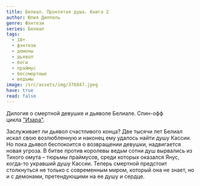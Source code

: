 ```yaml
---
title: Белиал. Проклятая душа. Книга 2
author: Юлия Диппель
genre: Фэнтези
series: Белиал
tags:
  - 18+
  - фэнтези
  - демоны
  - дьявол
  - боги
  - праймус
  - бессмертные
  - ведьмы
image: /src/assets/img/376847.jpeg
have: true
read: false
---
```

Дилогия о смертной девушке и дьяволе Белиале. Спин-офф цикла ["Изара"](https://www.livelib.ru/series/1461044-izara).

Заслуживает ли дьявол счастливого конца? Две тысячи лет Белиал искал свою возлюбленную и наконец ему удалось найти душу Кассии. Но пока дьявол беспокоится о возвращении девушки, надвигается новая угроза. В битве против королевы ведьм сотни душ вырвались из Тихого омута – тюрьмы праймусов, среди которых оказался Янус, когда-то укравший душу Кассии. Теперь смертной предстоит столкнуться не только с современным миром, который она не знает, но и с демонами, претендующими на ее душу и сердце.

